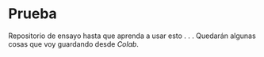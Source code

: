 # Prueba
Repositorio de ensayo hasta que aprenda a usar esto . . . Quedarán algunas cosas que voy guardando desde *Colab*.
